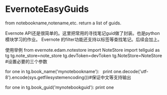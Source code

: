# EvernoteEasyGuids
from notebookname,notename,etc. return a list of guids.

Evernote API还是很简单的。这里把常用的寻找笔记guid做了封装。也是python模块学习的作业。
Evernote 的filter功能还支持以标签等查找笔记。后续会加上。

使用举例
from evernote.edam.notestore import NoteStore 
import tellguid as tg
tg.note_store=note_store
tg.devToken=devToken
tg.NoteStore=NoteStore
#设置必要的三个参数

for one in tg.book_name('mynotebookname'):
    print one.decode('utf-8').encode(sys.getfilesystemencoding())#保证中文等支持输出

for one in tg.book_guid('mynotebookguid'):
    print one
    
